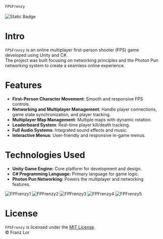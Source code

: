 
`FPSFrenzy` 
<br>
<br>
![Static Badge](https://img.shields.io/badge/version-v1.0-blue?style=flat)

# Intro
`FPSFrenzy` is an online multiplayer first-person shooter (FPS) game developed using Unity and C#. <br>
The project was built focusing on networking principles and the Photon Pun networking system to create a seamless online experience.

# Features

- **First-Person Character Movement**: Smooth and responsive FPS controls.
- **Networking and Multiplayer Management**: Handle player connections, game state synchronization, and player tracking.
- **Multiplayer Map Management**: Multiple maps with dynamic rotation.
- **Leaderboard System**: Real-time player kill/death tracking.
- **Full Audio Systems**: Integrated sound effects and music.
- **Interactive Menus**: User-friendly and responsive in-game menus.
  
# Technologies Used
- **Unity Game Engine:** Core platform for development and design.
- **C# Programming Language:** Primary language for game logic.
- **Photon Pun Networking:** Powers the multiplayer and networking features.

![FPFrenzy1](https://github.com/user-attachments/assets/1c995154-5529-44c6-babc-d9e0f1c74acb)
![FPFrenzy2](https://github.com/user-attachments/assets/c3b3caa3-7250-432f-9af6-3d5a76fcb316)
![FPFrenzy3](https://github.com/user-attachments/assets/2525e0f5-f16a-40c5-b0a8-0badf83bfa12)
![FPFrenzy4](https://github.com/user-attachments/assets/c0818ebe-5805-494a-986f-43b6266c1389)
![FPFrenzy5](https://github.com/user-attachments/assets/d1c39571-2807-476e-ad0e-ca852a6eab01)


# License
   `FPSFrenzy` is licensed under the [MIT License](https://github.com/FranzLor/FPSFrenzy/blob/main/LICENSE). 
   <br> © Franz Lor
